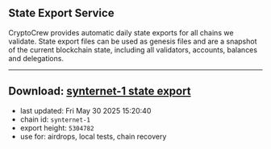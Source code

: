 ## State Export Service
CryptoCrew provides automatic daily state exports for all chains we validate. State export files can be used as genesis files and are a snapshot of the current blockchain state, including all validators, accounts, balances and delegations.

---
**Download: [synternet-1 state export](https://dl-eu2.ccvalidators.com/SERVICE/synternet/synternet-1_export_5304782.json)**
---

- last updated: Fri May 30 2025 15:20:40
- chain id: `synternet-1`
- export height: `5304782`
- use for: airdrops, local tests, chain recovery
